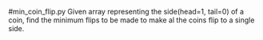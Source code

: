 #min_coin_flip.py
    Given array representing the side(head=1, tail=0) of a coin, find the minimum flips to be made to make al the coins flip to a single  side.
